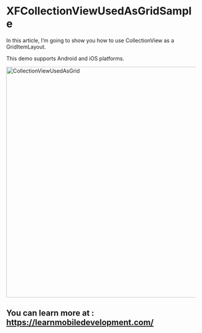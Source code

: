 # XFCollectionViewUsedAsGridSample

In this article, I’m going to show you how to use CollectionView as a GridItemLayout.

This demo supports Android and iOS platforms.

<img width="615" alt="CollectionViewUsedAsGrid" src="https://user-images.githubusercontent.com/48187633/203383992-0dbcce45-d88b-4556-87c2-763a503c5daf.png">


## You can learn more at : https://learnmobiledevelopment.com/
